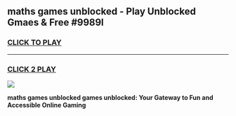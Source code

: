 
## maths games unblocked - Play Unblocked Gmaes & Free #9989l
<h3>
<a href="https://news.freeplayer.one?title=maths_games_unblocked&ref=24F">CLICK TO PLAY</a></h3>
<hr>

<h3>
<a href="https://news.freeplayer.one?title=maths_games_unblocked&ref=24F">CLICK 2 PLAY</a>
  
</h3>

<a href="https://news.freeplayer.one?title=maths_games_unblocked&ref=24F/"><img src="https://clearcache.store/games.png"></a>


**maths games unblocked games unblocked: Your Gateway to Fun and Accessible Online Gaming**
